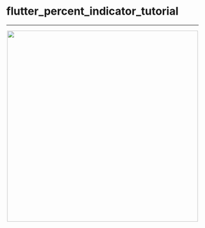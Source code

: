 # flutter_percent_indicator_tutorial
---
<p align="center">
      <img width="500" src="https://user-images.githubusercontent.com/51033703/228898712-2340b39b-e294-4e07-b146-92223f2b8d48.png">
 </p>
